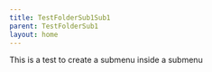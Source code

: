 ```yaml
---
title: TestFolderSub1Sub1
parent: TestFolderSub1
layout: home
---
```


This is a test to create a submenu inside a submenu
